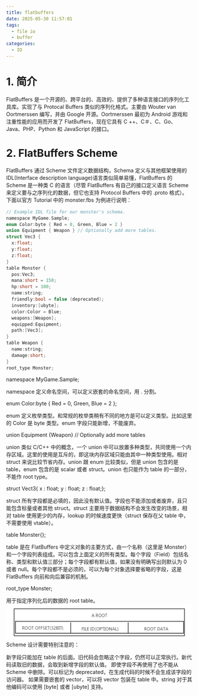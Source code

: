 ```yaml
---
title: flatbuffers
date: 2025-05-30 11:57:01
tags: 
  - file io
  - buffer
categories:
  - IO
---
```


# 1. 简介
FlatBuffers 是一个开源的、跨平台的、高效的、提供了多种语言接口的序列化工具库。实现了与 Protocal Buffers 类似的序列化格式。主要由 Wouter van Oortmerssen 编写，并由 Google 开源。Oortmerssen 最初为 Android 游戏和注重性能的应用而开发了 FlatBuffers，现在它具有 C ++、C＃、C、Go、Java、PHP、Python 和 JavaScript 的接口。

# 2. FlatBuffers Scheme
FlatBuffers 通过 Scheme 文件定义数据结构，Schema 定义与其他框架使用的IDL(Interface description language)语言类似简单易懂，FlatBuffers 的 Scheme 是一种类 C 的语言（尽管 FlatBuffers 有自己的接口定义语言 Scheme 来定义要与之序列化的数据，但它也支持 Protocol Buffers 中的 .proto 格式）。下面以官方 Tutorial 中的 monster.fbs 为例进行说明：

```C
// Example IDL file for our monster's schema.
namespace MyGame.Sample;
enum Color:byte { Red = 0, Green, Blue = 2 }
union Equipment { Weapon } // Optionally add more tables.
struct Vec3 {
  x:float;
  y:float;
  z:float;
}
table Monster {
  pos:Vec3;
  mana:short = 150;
  hp:short = 100;
  name:string;
  friendly:bool = false (deprecated);
  inventory:[ubyte];
  color:Color = Blue;
  weapons:[Weapon];
  equipped:Equipment;
  path:[Vec3];
}
table Weapon {
  name:string;
  damage:short;
}
root_type Monster;
```

namespace MyGame.Sample;

namespace 定义命名空间，可以定义嵌套的命名空间，用 . 分割。

enum Color:byte { Red = 0, Green, Blue = 2 };

enum 定义枚举类型。和常规的枚举类稍有不同的地方是可以定义类型。比如这里的 Color 是 byte 类型。enum 字段只能新增，不能废弃。

union Equipment {Weapon} // Optionally add more tables

union 类似 C/C++ 中的概念，一个 union 中可以放置多种类型，共同使用一个内存区域。这里的使用是互斥的，即这块内存区域只能由其中一种类型使用。相对 struct 来说比较节省内存。union 跟 enum 比较类似，但是 union 包含的是 table，enum 包含的是 scalar 或者 struct。union 也只能作为 table 的一部分，不能作 root type。

struct Vect3{ x : float; y : float; z : float;};

struct 所有字段都是必填的，因此没有默认值。字段也不能添加或者废弃，且只能包含标量或者其他 struct。struct 主要用于数据结构不会发生改变的场景，相对 table 使用更少的内存，lookup 的时候速度更快（struct 保存在父 table 中，不需要使用 vtable）。

table Monster{};

table 是在 FlatBuffers 中定义对象的主要方式，由一个名称（这里是 Monster）和一个字段列表组成。可以包含上面定义的所有类型。每个字段（Field）包括名称、类型和默认值三部分；每个字段都有默认值，如果没有明确写出则默认为 0 或者 null。每个字段都不是必须的，可以为每个对象选择要省略的字段，这是 FlatBuffers 向前和向后兼容的机制。

root_type Monster;

用于指定序列化后的数据的 root table。
![logo](flatbuffers/root_table.png)
Scheme 设计需要特别注意的：

新字段只能加在 table 的后面。旧代码会忽略这个字段，仍然可以正常执行。新代码读取旧的数据，会取到新增字段的默认值。
即使字段不再使用了也不能从 Scheme 中删除。可以标记为 deprecated，在生成代码的时候不会生成该字段的访问器。
如果需要嵌套的 vector，可以将 vector 包装在 table 中。string 对于其他编码可以使用 [byte] 或者 [ubyte] 支持。

